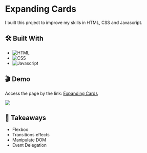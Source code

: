 # Expanding Cards

I built this project to improve my skills in HTML, CSS and Javascript.

## 🛠️ Built With

- ![HTML](https://img.shields.io/badge/HTML5-E34F26?style=for-the-badge&logo=html5&logoColor=white)
- ![CSS](https://img.shields.io/badge/CSS3-1572B6?style=for-the-badge&logo=css3&logoColor=white)
- ![Javascript](https://img.shields.io/badge/JavaScript-F7DF1E?style=for-the-badge&logo=javascript&logoColor=black)

## 🎬 Demo

Access the page by the link: [Expanding Cards](https://flaviosp15.github.io/expanding-cards/)

![](https://github.com/flaviosp15/preview-card-component/blob/main/demo/expanding-cards-demo.gif)

## 🧠 Takeaways

- Flexbox
- Transitions effects
- Manipulate DOM
- Event Delegation

